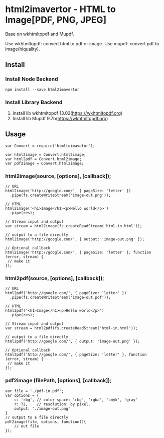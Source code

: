 # html2imavertor -  HTML to Image[PDF, PNG, JPEG]

Base on wkhtmltopdf and Mupdf.

Use wkhtmltopdf: convert html to pdf or image.
Use mupdf: convert pdf to image(hiquality).

## Install

### Install Node Backend
    npm install --save html2imavertor

### Install Library Backend

1. Install lib wkhtmltopdf 13.02(https://wkhtmltopdf.org) 
2. Install lib Mupdf 9.7b(https://wkhtmltopdf.org)

## Usage
```
var Convert = require('htmltoimavetor');

var html2image = Convert.html2image; 
var html2pdf = Convert.html2image; 
var pdf2image = Convert.html2image;
```

### html2image(source, [options], [callback]);
```
// URL
html2image('http://google.com/', { pageSize: 'letter' })
  .pipe(fs.createWriteStream('image-out.png'));
  
// HTML
html2image('<h1>Image</h1><p>Hello world</p>')
  .pipe(res);

// Stream input and output
var stream = html2image(fs.createReadStream('html-in.html'));

// output to a file directly
html2image('http://google.com/', { output: 'image-out.png' });

// Optional callback
html2image('http://google.com/', { pageSize: 'letter' }, function (error, stream) {
 // make it
});
```

### html2pdf(source, [options], [callback]);
```
// URL
html2pdf('http://google.com/', { pageSize: 'letter' })
  .pipe(fs.createWriteStream('image-out.pdf'));
  
// HTML
html2pdf('<h1>Image</h1><p>Hello world</p>')
  .pipe(res);

// Stream input and output
var stream = html2pdf(fs.createReadStream('html-in.html'));

// output to a file directly
html2pdf('http://google.com/', { output: 'image-out.png' });

// Optional callback
html2pdf('http://google.com/', { pageSize: 'letter' }, function (error, stream) {
 // make it
});
```
### pdf2image (filePath, [options], [callback]);
```
var file = './pdf-in.pdf';
var options = {
    c: 'rbg', // color space: 'rbg', 'rgba', 'cmyk', 'gray'
    r: 72,    // resolution: by pixel.
    output: './image-out.png'
}
// output to a file directly
pdf2image(file, options, function(){
    // out file 
});
```

